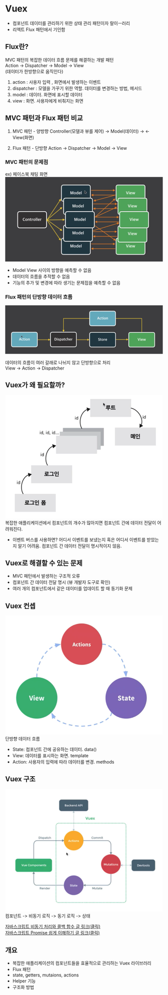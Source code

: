 # Vuex
- 컴포넌트 데이터를 관리하기 위한 상태 관리 패턴이자 랄이ㅡ러리
- 리엑트 Flux 패턴에서 기인함

## Flux란?
MVC 패턴의 복잡한 데이터 흐름 문제를 해결하는 개발 패턴    
Action -> Dispatcher -> Model -> View  
(데이터가 한방향으로 움직인다)
1. action : 사용자 입력 , 화면에서 발생하는 이벤트
2. dispatcher : 모델을 가꾸기 위한 역할. 데이터를 변경하는 방법, 메서드
3. model : 데이터. 화면에 표시할 데이터
4. view : 화면. 사용자에게 비춰지는 화면

## MVC 패턴과 Flux 패턴 비교
1. MVC 패턴 - 양방향
Controller(모델과 뷰를 제어) -> Model(데이터) -> <- View(화면)

2. Flux 패턴 - 단방향
Action -> Dispatcher -> Model -> View 

### MVC 패턴의 문제점  
ex) 페이스북 채팅 화면  
![이미지](./readme-img/%EC%8A%A4%ED%81%AC%EB%A6%B0%EC%83%B7%202023-06-07%20%EC%98%A4%EC%A0%84%206.23.39.png)
- Model View 사이의 방향을 예측할 수 없음  
- 데이터의 흐름을 추적할 수 없음  
- 기능의 추가 및 변경에 따라 생기는 문제접을 예측할 수 없음

### Flux 패턴의 단방향 데이터 흐름
![이미지](./readme-img/스크린샷%202023-06-07%20오전%206.25.20.png)

데이터의 흐름이 여러 갈래로 나뉘지 않고 단방향으로 처리  
View -> Action -> Dispatcher

## Vuex가 왜 필요할까?  
![이미지](./readme-img/스크린샷%202023-06-07%20오전%206.26.45.png)
복잡한 애플리케이션에서 컴포넌트의 개수가 많아지면 컴포넌트 간에 데이터 전달이 어려워진다.
- 이벤트 버스를 사용하면? 어디서 이벤트를 보냈는지 혹은 어디서 이벤트를 받았는지 알기 어려움. 컴포넌트 간 데이터 전달이 명시적이지 않음.
  
## Vuex로 해결할 수 있는 문제
- MVC 패턴에서 발생하는 구조적 오류
- 컴포넌트 간 데이터 전달 명시 (뷰 개발자 도구로 확인)
- 여러 개의 컴포넌트에서 같은 데이터를 업데이트 할 때 동기화 문제

## Vuex 컨셉
![이미지](readme-img/스크린샷%202023-06-07%20오전%206.32.24.png)
단방향 데이터 흐름
- State: 컴포넌트 간에 공유하는 데이터. data()
- View: 데이터를 표시하는 화면. template
- Action: 사용자의 입력에 따라 데이터를 변경. methods

## Vuex 구조
![이미지](readme-img/스크린샷%202023-06-07%20오전%206.34.40.png)
컴포넌트 -> 비동기 로직 -> 동기 로직 -> 상태

[자바스크립트 비동기 처리와 콜백 함수 글 링크(클릭)](https://joshua1988.github.io/web-development/javascript/javascript-asynchronous-operation/)  
[ 자바스크립트 Promise 쉽게 이해하기 글 링크(클릭)](https://joshua1988.github.io/web-development/javascript/promise-for-beginners/)  

## 개요
- 복잡한 애플리케이션의 컴포넌트들을 효율적으로 관리하는 Vuex 라이브러리
- Flux 패턴
- state, getters, mutaions, actions
- Helper 기능
- 구조화 방법

